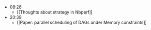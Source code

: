 - 08:26
	- [[Thoughts about strategy in Nbperf]]
- 20:39
	- [[Paper: parallel scheduling of DAGs under Memory constraints]]